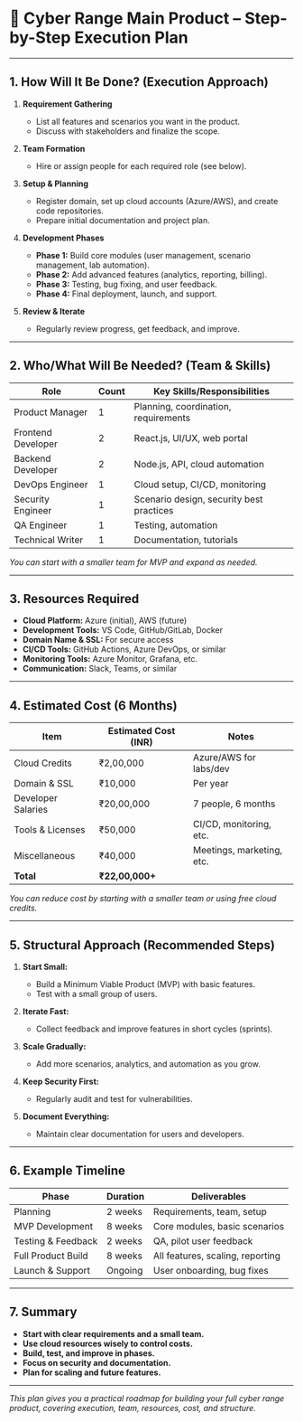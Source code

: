 # 🚀 Cyber Range Main Product – Step-by-Step Execution Plan

---

## 1. How Will It Be Done? (Execution Approach)

1. **Requirement Gathering**
   - List all features and scenarios you want in the product.
   - Discuss with stakeholders and finalize the scope.

2. **Team Formation**
   - Hire or assign people for each required role (see below).

3. **Setup & Planning**
   - Register domain, set up cloud accounts (Azure/AWS), and create code repositories.
   - Prepare initial documentation and project plan.

4. **Development Phases**
   - **Phase 1:** Build core modules (user management, scenario management, lab automation).
   - **Phase 2:** Add advanced features (analytics, reporting, billing).
   - **Phase 3:** Testing, bug fixing, and user feedback.
   - **Phase 4:** Final deployment, launch, and support.

5. **Review & Iterate**
   - Regularly review progress, get feedback, and improve.

---

## 2. Who/What Will Be Needed? (Team & Skills)

| Role                | Count | Key Skills/Responsibilities                |
|---------------------|-------|--------------------------------------------|
| Product Manager     | 1     | Planning, coordination, requirements       |
| Frontend Developer  | 2     | React.js, UI/UX, web portal                |
| Backend Developer   | 2     | Node.js, API, cloud automation             |
| DevOps Engineer     | 1     | Cloud setup, CI/CD, monitoring             |
| Security Engineer   | 1     | Scenario design, security best practices   |
| QA Engineer         | 1     | Testing, automation                        |
| Technical Writer    | 1     | Documentation, tutorials                   |

*You can start with a smaller team for MVP and expand as needed.*

---

## 3. Resources Required

- **Cloud Platform:** Azure (initial), AWS (future)
- **Development Tools:** VS Code, GitHub/GitLab, Docker
- **Domain Name & SSL:** For secure access
- **CI/CD Tools:** GitHub Actions, Azure DevOps, or similar
- **Monitoring Tools:** Azure Monitor, Grafana, etc.
- **Communication:** Slack, Teams, or similar

---

## 4. Estimated Cost (6 Months)

| Item                    | Estimated Cost (INR)   | Notes                        |
|-------------------------|-----------------------|------------------------------|
| Cloud Credits           | ₹2,00,000             | Azure/AWS for labs/dev       |
| Domain & SSL            | ₹10,000               | Per year                     |
| Developer Salaries      | ₹20,00,000            | 7 people, 6 months           |
| Tools & Licenses        | ₹50,000               | CI/CD, monitoring, etc.      |
| Miscellaneous           | ₹40,000               | Meetings, marketing, etc.    |
| **Total**               | **₹22,00,000+**       |                              |

*You can reduce cost by starting with a smaller team or using free cloud credits.*

---

## 5. Structural Approach (Recommended Steps)

1. **Start Small:**  
   - Build a Minimum Viable Product (MVP) with basic features.
   - Test with a small group of users.

2. **Iterate Fast:**  
   - Collect feedback and improve features in short cycles (sprints).

3. **Scale Gradually:**  
   - Add more scenarios, analytics, and automation as you grow.

4. **Keep Security First:**  
   - Regularly audit and test for vulnerabilities.

5. **Document Everything:**  
   - Maintain clear documentation for users and developers.

---

## 6. Example Timeline

| Phase                | Duration      | Deliverables                      |
|----------------------|--------------|-----------------------------------|
| Planning             | 2 weeks      | Requirements, team, setup         |
| MVP Development      | 8 weeks      | Core modules, basic scenarios     |
| Testing & Feedback   | 2 weeks      | QA, pilot user feedback           |
| Full Product Build   | 8 weeks      | All features, scaling, reporting  |
| Launch & Support     | Ongoing      | User onboarding, bug fixes        |

---

## 7. Summary

- **Start with clear requirements and a small team.**
- **Use cloud resources wisely to control costs.**
- **Build, test, and improve in phases.**
- **Focus on security and documentation.**
- **Plan for scaling and future features.**

---

*This plan gives you a practical roadmap for building your full cyber range product, covering execution, team, resources, cost, and structure.*